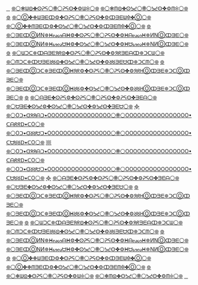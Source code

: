 ﻿[⠀](http://WEB.ARCHIVE.ⓄRG/web/20240523120001if_/https://gitea.lolumi.com/O/O/raw/branch/%E2%A0%80/%F0%9F%9E%8B/%E1%B3%80/%F0%96%A1%B9/TXT.........%F0%96%A3%A0%E2%9A%AA%E1%94%93%E1%94%95%E2%9A%AA%E1%95%A4%E1%95%A6%E2%9A%AA%D0%98N%E2%9A%AA%EA%96%B4%E2%9A%AA%E1%97%9D%E2%9A%AA%D0%98N%E2%9A%AA%EA%96%B4%E2%9A%AA%EA%97%B3%E2%9A%AA%E1%B3%80%E2%9A%AA%F0%96%A2%8C%F0%90%A7%BC%F0%90%A7%BE%E2%B5%94%E2%88%B6%E2%B8%AD%E2%9D%8B%E2%B5%94%E2%B5%94%F0%90%A7%BE%E2%9D%8B%E2%9D%8B%E2%B5%94%E2%9D%8B%C2%B7%F0%90%A7%BE%E2%9D%8B%E2%9D%8B%E2%B5%88%F0%90%A7%BE%E2%9D%8B%E2%B5%94%F0%90%A7%BE%E2%9D%8B%E2%88%B6%E2%B5%94%E2%B5%94%E2%B5%94%C2%B7%F0%90%A7%BE%E2%B5%94%E2%88%B6%F0%90%A7%BE%E2%B5%94%F0%90%A7%BC%C2%B7%C2%B7%F0%90%A7%BE%F0%90%A7%BE%E2%9D%8B%E2%9D%8B%E2%A0%BF%F0%90%A7%BC%E2%B5%94%E2%B5%88%E2%B5%94%E2%81%98%E2%B8%AD%F0%90%A7%BE%F0%90%A7%BE%E2%9D%8B%E2%B8%AD%E2%88%B6%E2%88%B6%E2%B5%94%E2%A0%BF%E2%B5%94%E2%81%98%E2%97%8C%E2%81%98%E2%9D%8B%E2%9A%AA%F0%94%97%A2%E2%9A%AA%F0%96%A1%BC%E2%9A%AA%F0%94%97%A2%E2%9A%AA%F0%9F%9E%8B%E2%9A%AA%F0%94%97%A2%E2%9A%AA%F0%96%A1%BC%E2%9A%AA%F0%94%97%A2%E2%9A%AA%E2%9D%8B%E2%81%98%E2%97%8C%E2%81%98%E2%B5%94%E2%A0%BF%E2%B5%94%E2%88%B6%E2%88%B6%E2%B8%AD%E2%9D%8B%F0%90%A7%BE%F0%90%A7%BE%E2%B8%AD%E2%81%98%E2%B5%94%E2%B5%88%E2%B5%94%F0%90%A7%BC%E2%A0%BF%E2%9D%8B%E2%9D%8B%F0%90%A7%BE%F0%90%A7%BE%C2%B7%C2%B7%F0%90%A7%BC%E2%B5%94%F0%90%A7%BE%E2%88%B6%E2%B5%94%F0%90%A7%BE%C2%B7%E2%B5%94%E2%B5%94%E2%B5%94%E2%88%B6%E2%9D%8B%F0%90%A7%BE%E2%B5%94%E2%9D%8B%F0%90%A7%BE%E2%B5%88%E2%9D%8B%E2%9D%8B%F0%90%A7%BE%C2%B7%E2%9D%8B%E2%B5%94%E2%9D%8B%E2%9D%8B%F0%90%A7%BE%E2%B5%94%E2%B5%94%E2%9D%8B%E2%B8%AD%E2%88%B6%E2%B5%94%F0%90%A7%BE%F0%90%A7%BC%F0%96%A2%8C%E2%9A%AA%E1%B3%80%E2%9A%AA%EA%97%B3%E2%9A%AA%EA%96%B4%E2%9A%AA%D0%98N%E2%9A%AA%E1%97%9D%E2%9A%AA%EA%96%B4%E2%9A%AA%D0%98N%E2%9A%AA%E1%95%A4%E1%95%A6%E2%9A%AA%E1%94%93%E1%94%95%E2%9A%AA%F0%96%A3%A0.........TXT)
[𖣠](http://WEB.ARCHIVE.ⓄRG/web/O-YCNEUQERF-HTGNEL-EMIT-O-TIME-LENGTH-FREQUENCY-O.GLITCH.ME)[⚪](http://WEB.ARCHIVE.ⓄRG/web/20240523090428if_/https://iili.io/JsJJlwJ.png)[✻ᗯ⚙✤ⵙᕈᕋ](http://ARCHIVE.IS/VK.COM/club225755043)[⚪](http://WEB.ARCHIVE.ⓄRG/web/20240523090428if_/https://iili.io/JsJJlwJ.png)[🞋](http://WEB.ARCHIVE.ⓄRG/web/O-YCNEUQERF-HTGNEL-EMIT-O-TIME-LENGTH-FREQUENCY-O.GLITCH.ME)[⚪](http://WEB.ARCHIVE.ⓄRG/web/20240523090428if_/https://iili.io/JsJJlwJ.png)[ᕈᕋⵙ✤⚙ᗯ✻](http://ARCHIVE.IS/VK.COM/club225755043)[⚪](http://WEB.ARCHIVE.ⓄRG/web/20240523090428if_/https://iili.io/JsJJlwJ.png)[𖣠](http://WEB.ARCHIVE.ⓄRG/web/O-YCNEUQERF-HTGNEL-EMIT-O-TIME-LENGTH-FREQUENCY-O.GLITCH.ME)
[𖣠](http://WEB.ARCHIVE.ⓄRG/web/O-YCNEUQERF-HTGNEL-EMIT-O-TIME-LENGTH-FREQUENCY-O.GLITCH.ME)[⚪](http://WEB.ARCHIVE.ⓄRG/web/20240523090428if_/https://iili.io/JsJJlwJ.png)[✻ᗰ⚙✤ⵙᕊᕍ](http://ARCHIVE.IS/VK.COM/club225755043)[⚪](http://WEB.ARCHIVE.ⓄRG/web/20240523090428if_/https://iili.io/JsJJlwJ.png)[🞋](http://WEB.ARCHIVE.ⓄRG/web/O-YCNEUQERF-HTGNEL-EMIT-O-TIME-LENGTH-FREQUENCY-O.GLITCH.ME)[⚪](http://WEB.ARCHIVE.ⓄRG/web/20240523090428if_/https://iili.io/JsJJlwJ.png)[ᕊᕍⵙ✤⚙ᗰ✻](http://ARCHIVE.IS/VK.COM/club225755043)[⚪](http://WEB.ARCHIVE.ⓄRG/web/20240523090428if_/https://iili.io/JsJJlwJ.png)[𖣠](http://WEB.ARCHIVE.ⓄRG/web/O-YCNEUQERF-HTGNEL-EMIT-O-TIME-LENGTH-FREQUENCY-O.GLITCH.ME)
[⊚](http://ARCHIVE.IS/9BMtN/ec4c6daae0b2288ecdd07c1f9a45b6b541dac6d3.png)
[𖣠](http://WEB.ARCHIVE.ⓄRG/web/O-YCNEUQERF-HTGNEL-EMIT-O-TIME-LENGTH-FREQUENCY-O.GLITCH.ME)[⚪](http://WEB.ARCHIVE.ⓄRG/web/20240523090428if_/https://iili.io/JsJJlwJ.png)[Ⓞ✤❉ᗯᗱᗴↀ⚙✤ⵙᕈᕋ](http://MEGALODON.JP/?all=1&url=http://web.archive.org/DEV.TO/OOOOOOOOOOOOOOOO/thothathotha-21o2)[⚪](http://WEB.ARCHIVE.ⓄRG/web/20240523090428if_/https://iili.io/JsJJlwJ.png)[🞋](http://WEB.ARCHIVE.ⓄRG/web/O-YCNEUQERF-HTGNEL-EMIT-O-TIME-LENGTH-FREQUENCY-O.GLITCH.ME)[⚪](http://WEB.ARCHIVE.ⓄRG/web/20240523090428if_/https://iili.io/JsJJlwJ.png)[ᕈᕋⵙ✤⚙ↀᗱᗴᗯ❉✤Ⓞ](http://MEGALODON.JP/?all=1&url=http://web.archive.org/DEV.TO/OOOOOOOOOOOOOOOO/thothathotha-21o2)[⚪](http://WEB.ARCHIVE.ⓄRG/web/20240523090428if_/https://iili.io/JsJJlwJ.png)[𖣠](http://WEB.ARCHIVE.ⓄRG/web/O-YCNEUQERF-HTGNEL-EMIT-O-TIME-LENGTH-FREQUENCY-O.GLITCH.ME)
[𖣠](http://WEB.ARCHIVE.ⓄRG/web/O-YCNEUQERF-HTGNEL-EMIT-O-TIME-LENGTH-FREQUENCY-O.GLITCH.ME)[⚪](http://WEB.ARCHIVE.ⓄRG/web/20240523090428if_/https://iili.io/JsJJlwJ.png)[Ⓞ✤❉ᗰᗱᗴↀ⚙✤ⵙᕊᕍ](http://MEGALODON.JP/?all=1&url=http://web.archive.org/DEV.TO/OOOOOOOOOOOOOOOO/thothathotha-21o2)[⚪](http://WEB.ARCHIVE.ⓄRG/web/20240523090428if_/https://iili.io/JsJJlwJ.png)[🞋](http://WEB.ARCHIVE.ⓄRG/web/O-YCNEUQERF-HTGNEL-EMIT-O-TIME-LENGTH-FREQUENCY-O.GLITCH.ME)[⚪](http://WEB.ARCHIVE.ⓄRG/web/20240523090428if_/https://iili.io/JsJJlwJ.png)[ᕊᕍⵙ✤⚙ↀᗱᗴᗰ❉✤Ⓞ](http://MEGALODON.JP/?all=1&url=http://web.archive.org/DEV.TO/OOOOOOOOOOOOOOOO/thothathotha-21o2)[⚪](http://WEB.ARCHIVE.ⓄRG/web/20240523090428if_/https://iili.io/JsJJlwJ.png)[𖣠](http://WEB.ARCHIVE.ⓄRG/web/O-YCNEUQERF-HTGNEL-EMIT-O-TIME-LENGTH-FREQUENCY-O.GLITCH.ME)
[⊚](http://ARCHIVE.IS/9BMtN/ec4c6daae0b2288ecdd07c1f9a45b6b541dac6d3.png)
[𖣠](http://WEB.ARCHIVE.ⓄRG/web/O-YCNEUQERF-HTGNEL-EMIT-O-TIME-LENGTH-FREQUENCY-O.GLITCH.ME)[⚪](http://WEB.ARCHIVE.ⓄRG/web/20240523090428if_/https://iili.io/JsJJlwJ.png)[ᗱᗴↀⓄИN𖣓ᕼᔓᔕᗩᕼ⚙✤ⵙᕈᕋ](http://MEGALODON.JP/?all=1&url=http://web.archive.org/OOOOOOOOOOOOOOOO.HASHNODE.DEV/o-tig-o-git-o)[⚪](http://WEB.ARCHIVE.ⓄRG/web/20240523090428if_/https://iili.io/JsJJlwJ.png)[🞋](http://WEB.ARCHIVE.ⓄRG/web/O-YCNEUQERF-HTGNEL-EMIT-O-TIME-LENGTH-FREQUENCY-O.GLITCH.ME)[⚪](http://WEB.ARCHIVE.ⓄRG/web/20240523090428if_/https://iili.io/JsJJlwJ.png)[ᕈᕋⵙ✤⚙ᕼᗩᔓᔕᕼ𖣓ИNⓄↀᗱᗴ](http://MEGALODON.JP/?all=1&url=http://web.archive.org/OOOOOOOOOOOOOOOO.HASHNODE.DEV/o-tig-o-git-o)[⚪](http://WEB.ARCHIVE.ⓄRG/web/20240523090428if_/https://iili.io/JsJJlwJ.png)[𖣠](http://WEB.ARCHIVE.ⓄRG/web/O-YCNEUQERF-HTGNEL-EMIT-O-TIME-LENGTH-FREQUENCY-O.GLITCH.ME)
[𖣠](http://WEB.ARCHIVE.ⓄRG/web/O-YCNEUQERF-HTGNEL-EMIT-O-TIME-LENGTH-FREQUENCY-O.GLITCH.ME)[⚪](http://WEB.ARCHIVE.ⓄRG/web/20240523090428if_/https://iili.io/JsJJlwJ.png)[ᗱᗴↀⓄNИ𖣓ᕼᔕᔓᗨᕼ⚙✤ⵙᕊᕍ](http://MEGALODON.JP/?all=1&url=http://web.archive.org/OOOOOOOOOOOOOOOO.HASHNODE.DEV/o-tig-o-git-o)[⚪](http://WEB.ARCHIVE.ⓄRG/web/20240523090428if_/https://iili.io/JsJJlwJ.png)[🞋](http://WEB.ARCHIVE.ⓄRG/web/O-YCNEUQERF-HTGNEL-EMIT-O-TIME-LENGTH-FREQUENCY-O.GLITCH.ME)[⚪](http://WEB.ARCHIVE.ⓄRG/web/20240523090428if_/https://iili.io/JsJJlwJ.png)[ᕊᕍⵙ✤⚙ᕼᗨᔕᔓᕼ𖣓NИⓄↀᗱᗴ](http://MEGALODON.JP/?all=1&url=http://web.archive.org/OOOOOOOOOOOOOOOO.HASHNODE.DEV/o-tig-o-git-o)[⚪](http://WEB.ARCHIVE.ⓄRG/web/20240523090428if_/https://iili.io/JsJJlwJ.png)[𖣠](http://WEB.ARCHIVE.ⓄRG/web/O-YCNEUQERF-HTGNEL-EMIT-O-TIME-LENGTH-FREQUENCY-O.GLITCH.ME)
[⊚](http://ARCHIVE.IS/9BMtN/ec4c6daae0b2288ecdd07c1f9a45b6b541dac6d3.png)
[𖣠](http://WEB.ARCHIVE.ⓄRG/web/O-YCNEUQERF-HTGNEL-EMIT-O-TIME-LENGTH-FREQUENCY-O.GLITCH.ME)[⚪](http://WEB.ARCHIVE.ⓄRG/web/20240523090428if_/https://iili.io/JsJJlwJ.png)[ᗯᑐᑕ𖣓ↀᗩᗱᗴᖆᖇ⚙✤ⵙᕈᕋ](http://ARCHIVE.IS/READ.CV/oooooooooooooooo/o-----------------tig----------------o----------------git-----------------o)[⚪](http://WEB.ARCHIVE.ⓄRG/web/20240523090428if_/https://iili.io/JsJJlwJ.png)[🞋](http://WEB.ARCHIVE.ⓄRG/web/O-YCNEUQERF-HTGNEL-EMIT-O-TIME-LENGTH-FREQUENCY-O.GLITCH.ME)[⚪](http://WEB.ARCHIVE.ⓄRG/web/20240523090428if_/https://iili.io/JsJJlwJ.png)[ᕈᕋⵙ✤⚙ᖆᖇᗱᗴᗩↀ𖣓ᑐᑕᗯ](http://ARCHIVE.IS/READ.CV/oooooooooooooooo/o-----------------tig----------------o----------------git-----------------o)[⚪](http://WEB.ARCHIVE.ⓄRG/web/20240523090428if_/https://iili.io/JsJJlwJ.png)[𖣠](http://WEB.ARCHIVE.ⓄRG/web/O-YCNEUQERF-HTGNEL-EMIT-O-TIME-LENGTH-FREQUENCY-O.GLITCH.ME)
[𖣠](http://WEB.ARCHIVE.ⓄRG/web/O-YCNEUQERF-HTGNEL-EMIT-O-TIME-LENGTH-FREQUENCY-O.GLITCH.ME)[⚪](http://WEB.ARCHIVE.ⓄRG/web/20240523090428if_/https://iili.io/JsJJlwJ.png)[ᗰᑐᑕ𖣓ↀᗨᗱᗴᖈᖉ⚙✤ⵙᕊᕍ](http://ARCHIVE.IS/READ.CV/oooooooooooooooo/o-----------------tig----------------o----------------git-----------------o)[⚪](http://WEB.ARCHIVE.ⓄRG/web/20240523090428if_/https://iili.io/JsJJlwJ.png)[🞋](http://WEB.ARCHIVE.ⓄRG/web/O-YCNEUQERF-HTGNEL-EMIT-O-TIME-LENGTH-FREQUENCY-O.GLITCH.ME)[⚪](http://WEB.ARCHIVE.ⓄRG/web/20240523090428if_/https://iili.io/JsJJlwJ.png)[ᕊᕍⵙ✤⚙ᖈᖉᗱᗴᗨↀ𖣓ᑐᑕᗰ](http://ARCHIVE.IS/READ.CV/oooooooooooooooo/o-----------------tig----------------o----------------git-----------------o)[⚪](http://WEB.ARCHIVE.ⓄRG/web/20240523090428if_/https://iili.io/JsJJlwJ.png)[𖣠](http://WEB.ARCHIVE.ⓄRG/web/O-YCNEUQERF-HTGNEL-EMIT-O-TIME-LENGTH-FREQUENCY-O.GLITCH.ME)
[⊚](http://ARCHIVE.IS/9BMtN/ec4c6daae0b2288ecdd07c1f9a45b6b541dac6d3.png)
[𖣠](http://WEB.ARCHIVE.ⓄRG/web/O-YCNEUQERF-HTGNEL-EMIT-O-TIME-LENGTH-FREQUENCY-O.GLITCH.ME)[⚪](http://WEB.ARCHIVE.ⓄRG/web/20240523090428if_/https://iili.io/JsJJlwJ.png)[ᗱᗴↀⓄᑐᑕ𖣓ᗱᗴↀⓄᕼᖆᖇ⚙✤ⵙᕈᕋ](http://WEB.ARCHIVE.ⓄRG/web/2/CODE.RHODECODE.COM/u/O/O/O/files/%E2%A0%80/%F0%96%A3%A0%E2%9A%AA%E1%94%93%E1%94%95%E1%B4%A5%E1%97%B1%E1%97%B4%E1%99%81%E1%97%A9%E2%9C%A4%E1%94%93%E1%94%95%D0%98N%EA%96%B4%E2%9A%AA%F0%94%97%A2%E2%9A%AA%F0%9F%9E%8B%E2%9A%AA%F0%94%97%A2%E2%9A%AA%EA%96%B4%D0%98N%E1%94%93%E1%94%95%E2%9C%A4%E1%97%A9%E1%99%81%E1%97%B1%E1%97%B4%E1%B4%A5%E1%94%93%E1%94%95%E2%9A%AA%F0%96%A3%A0/%F0%96%A3%A0%E2%9A%AA%E2%9C%A4%E2%B5%99%E1%95%A4%E1%95%A6%E2%9A%AA%F0%94%97%A2%E2%9A%AA%F0%9F%9E%8B%E2%9A%AA%F0%94%97%A2%E2%9A%AA%E1%95%A4%E1%95%A6%E2%B5%99%E2%9C%A4%E2%9A%AA%F0%96%A3%A0)[⚪](http://WEB.ARCHIVE.ⓄRG/web/20240523090428if_/https://iili.io/JsJJlwJ.png)[🞋](http://WEB.ARCHIVE.ⓄRG/web/O-YCNEUQERF-HTGNEL-EMIT-O-TIME-LENGTH-FREQUENCY-O.GLITCH.ME)[⚪](http://WEB.ARCHIVE.ⓄRG/web/20240523090428if_/https://iili.io/JsJJlwJ.png)[ᕈᕋⵙ✤⚙ᖆᖇᕼⓄↀᗱᗴ𖣓ᑐᑕⓄↀᗱᗴ](http://WEB.ARCHIVE.ⓄRG/web/2/CODE.RHODECODE.COM/u/O/O/O/files/%E2%A0%80/%F0%96%A3%A0%E2%9A%AA%E1%94%93%E1%94%95%E1%B4%A5%E1%97%B1%E1%97%B4%E1%99%81%E1%97%A9%E2%9C%A4%E1%94%93%E1%94%95%D0%98N%EA%96%B4%E2%9A%AA%F0%94%97%A2%E2%9A%AA%F0%9F%9E%8B%E2%9A%AA%F0%94%97%A2%E2%9A%AA%EA%96%B4%D0%98N%E1%94%93%E1%94%95%E2%9C%A4%E1%97%A9%E1%99%81%E1%97%B1%E1%97%B4%E1%B4%A5%E1%94%93%E1%94%95%E2%9A%AA%F0%96%A3%A0/%F0%96%A3%A0%E2%9A%AA%E2%9C%A4%E2%B5%99%E1%95%A4%E1%95%A6%E2%9A%AA%F0%94%97%A2%E2%9A%AA%F0%9F%9E%8B%E2%9A%AA%F0%94%97%A2%E2%9A%AA%E1%95%A4%E1%95%A6%E2%B5%99%E2%9C%A4%E2%9A%AA%F0%96%A3%A0)[⚪](http://WEB.ARCHIVE.ⓄRG/web/20240523090428if_/https://iili.io/JsJJlwJ.png)[𖣠](http://WEB.ARCHIVE.ⓄRG/web/O-YCNEUQERF-HTGNEL-EMIT-O-TIME-LENGTH-FREQUENCY-O.GLITCH.ME)
[𖣠](http://WEB.ARCHIVE.ⓄRG/web/O-YCNEUQERF-HTGNEL-EMIT-O-TIME-LENGTH-FREQUENCY-O.GLITCH.ME)[⚪](http://WEB.ARCHIVE.ⓄRG/web/20240523090428if_/https://iili.io/JsJJlwJ.png)[ᗱᗴↀⓄᑐᑕ𖣓ᗱᗴↀⓄᕼᖈᖉ⚙✤ⵙᕊᕍ](http://WEB.ARCHIVE.ⓄRG/web/2/CODE.RHODECODE.COM/u/O/O/O/files/%E2%A0%80/%F0%96%A3%A0%E2%9A%AA%E1%94%93%E1%94%95%E1%B4%A5%E1%97%B1%E1%97%B4%E1%99%81%E1%97%A9%E2%9C%A4%E1%94%93%E1%94%95%D0%98N%EA%96%B4%E2%9A%AA%F0%94%97%A2%E2%9A%AA%F0%9F%9E%8B%E2%9A%AA%F0%94%97%A2%E2%9A%AA%EA%96%B4%D0%98N%E1%94%93%E1%94%95%E2%9C%A4%E1%97%A9%E1%99%81%E1%97%B1%E1%97%B4%E1%B4%A5%E1%94%93%E1%94%95%E2%9A%AA%F0%96%A3%A0/%F0%96%A3%A0%E2%9A%AA%E2%9C%A4%E2%B5%99%E1%95%A4%E1%95%A6%E2%9A%AA%F0%94%97%A2%E2%9A%AA%F0%9F%9E%8B%E2%9A%AA%F0%94%97%A2%E2%9A%AA%E1%95%A4%E1%95%A6%E2%B5%99%E2%9C%A4%E2%9A%AA%F0%96%A3%A0)[⚪](http://WEB.ARCHIVE.ⓄRG/web/20240523090428if_/https://iili.io/JsJJlwJ.png)[🞋](http://WEB.ARCHIVE.ⓄRG/web/O-YCNEUQERF-HTGNEL-EMIT-O-TIME-LENGTH-FREQUENCY-O.GLITCH.ME)[⚪](http://WEB.ARCHIVE.ⓄRG/web/20240523090428if_/https://iili.io/JsJJlwJ.png)[ᕊᕍⵙ✤⚙ᖈᖉᕼⓄↀᗱᗴ𖣓ᑐᑕⓄↀᗱᗴ](http://WEB.ARCHIVE.ⓄRG/web/2/CODE.RHODECODE.COM/u/O/O/O/files/%E2%A0%80/%F0%96%A3%A0%E2%9A%AA%E1%94%93%E1%94%95%E1%B4%A5%E1%97%B1%E1%97%B4%E1%99%81%E1%97%A9%E2%9C%A4%E1%94%93%E1%94%95%D0%98N%EA%96%B4%E2%9A%AA%F0%94%97%A2%E2%9A%AA%F0%9F%9E%8B%E2%9A%AA%F0%94%97%A2%E2%9A%AA%EA%96%B4%D0%98N%E1%94%93%E1%94%95%E2%9C%A4%E1%97%A9%E1%99%81%E1%97%B1%E1%97%B4%E1%B4%A5%E1%94%93%E1%94%95%E2%9A%AA%F0%96%A3%A0/%F0%96%A3%A0%E2%9A%AA%E2%9C%A4%E2%B5%99%E1%95%A4%E1%95%A6%E2%9A%AA%F0%94%97%A2%E2%9A%AA%F0%9F%9E%8B%E2%9A%AA%F0%94%97%A2%E2%9A%AA%E1%95%A4%E1%95%A6%E2%B5%99%E2%9C%A4%E2%9A%AA%F0%96%A3%A0)[⚪](http://WEB.ARCHIVE.ⓄRG/web/20240523090428if_/https://iili.io/JsJJlwJ.png)[𖣠](http://WEB.ARCHIVE.ⓄRG/web/O-YCNEUQERF-HTGNEL-EMIT-O-TIME-LENGTH-FREQUENCY-O.GLITCH.ME)
[⊚](http://ARCHIVE.IS/9BMtN/ec4c6daae0b2288ecdd07c1f9a45b6b541dac6d3.png)
[𖣠](http://WEB.ARCHIVE.ⓄRG/web/O-YCNEUQERF-HTGNEL-EMIT-O-TIME-LENGTH-FREQUENCY-O.GLITCH.ME)[⚪](http://WEB.ARCHIVE.ⓄRG/web/20240523090428if_/https://iili.io/JsJJlwJ.png)[ᗩᗱᗴ✤ⵙᕈᕋ⚙✤ⵙᕈᕋ](http://WEB.ARCHIVE.ⓄRG/web/2/GITEA.LOLUMI.COM/O/O/blame/branch/%E2%A0%80/%F0%96%A3%A0%E2%9A%AA%E1%94%93%E1%94%95%E1%B4%A5%E1%97%B1%E1%97%B4%E1%99%81%E1%97%A9%E2%9C%A4%E1%94%93%E1%94%95%D0%98N%EA%96%B4%E2%9A%AA%F0%94%97%A2%E2%9A%AA%F0%9F%9E%8B%E2%9A%AA%F0%94%97%A2%E2%9A%AA%EA%96%B4%D0%98N%E1%94%93%E1%94%95%E2%9C%A4%E1%97%A9%E1%99%81%E1%97%B1%E1%97%B4%E1%B4%A5%E1%94%93%E1%94%95%E2%9A%AA%F0%96%A3%A0/%F0%96%A3%A0%E2%9A%AA%E2%9C%A4%E2%B5%99%E1%95%A4%E1%95%A6%E2%9A%AA%F0%94%97%A2%E2%9A%AA%F0%9F%9E%8B%E2%9A%AA%F0%94%97%A2%E2%9A%AA%E1%95%A4%E1%95%A6%E2%B5%99%E2%9C%A4%E2%9A%AA%F0%96%A3%A0)[⚪](http://WEB.ARCHIVE.ⓄRG/web/20240523090428if_/https://iili.io/JsJJlwJ.png)[🞋](http://WEB.ARCHIVE.ⓄRG/web/O-YCNEUQERF-HTGNEL-EMIT-O-TIME-LENGTH-FREQUENCY-O.GLITCH.ME)[⚪](http://WEB.ARCHIVE.ⓄRG/web/20240523090428if_/https://iili.io/JsJJlwJ.png)[ᕈᕋⵙ✤⚙ᕈᕋⵙ✤ᗱᗴᗩ](http://WEB.ARCHIVE.ⓄRG/web/2/GITEA.LOLUMI.COM/O/O/blame/branch/%E2%A0%80/%F0%96%A3%A0%E2%9A%AA%E1%94%93%E1%94%95%E1%B4%A5%E1%97%B1%E1%97%B4%E1%99%81%E1%97%A9%E2%9C%A4%E1%94%93%E1%94%95%D0%98N%EA%96%B4%E2%9A%AA%F0%94%97%A2%E2%9A%AA%F0%9F%9E%8B%E2%9A%AA%F0%94%97%A2%E2%9A%AA%EA%96%B4%D0%98N%E1%94%93%E1%94%95%E2%9C%A4%E1%97%A9%E1%99%81%E1%97%B1%E1%97%B4%E1%B4%A5%E1%94%93%E1%94%95%E2%9A%AA%F0%96%A3%A0/%F0%96%A3%A0%E2%9A%AA%E2%9C%A4%E2%B5%99%E1%95%A4%E1%95%A6%E2%9A%AA%F0%94%97%A2%E2%9A%AA%F0%9F%9E%8B%E2%9A%AA%F0%94%97%A2%E2%9A%AA%E1%95%A4%E1%95%A6%E2%B5%99%E2%9C%A4%E2%9A%AA%F0%96%A3%A0)[⚪](http://WEB.ARCHIVE.ⓄRG/web/20240523090428if_/https://iili.io/JsJJlwJ.png)[𖣠](http://WEB.ARCHIVE.ⓄRG/web/O-YCNEUQERF-HTGNEL-EMIT-O-TIME-LENGTH-FREQUENCY-O.GLITCH.ME)
[𖣠](http://WEB.ARCHIVE.ⓄRG/web/O-YCNEUQERF-HTGNEL-EMIT-O-TIME-LENGTH-FREQUENCY-O.GLITCH.ME)[⚪](http://WEB.ARCHIVE.ⓄRG/web/20240523090428if_/https://iili.io/JsJJlwJ.png)[ᗨᗱᗴ✤ⵙᕊᕍ⚙✤ⵙᕊᕍ](http://WEB.ARCHIVE.ⓄRG/web/2/GITEA.LOLUMI.COM/O/O/blame/branch/%E2%A0%80/%F0%96%A3%A0%E2%9A%AA%E1%94%93%E1%94%95%E1%B4%A5%E1%97%B1%E1%97%B4%E1%99%81%E1%97%A9%E2%9C%A4%E1%94%93%E1%94%95%D0%98N%EA%96%B4%E2%9A%AA%F0%94%97%A2%E2%9A%AA%F0%9F%9E%8B%E2%9A%AA%F0%94%97%A2%E2%9A%AA%EA%96%B4%D0%98N%E1%94%93%E1%94%95%E2%9C%A4%E1%97%A9%E1%99%81%E1%97%B1%E1%97%B4%E1%B4%A5%E1%94%93%E1%94%95%E2%9A%AA%F0%96%A3%A0/%F0%96%A3%A0%E2%9A%AA%E2%9C%A4%E2%B5%99%E1%95%A4%E1%95%A6%E2%9A%AA%F0%94%97%A2%E2%9A%AA%F0%9F%9E%8B%E2%9A%AA%F0%94%97%A2%E2%9A%AA%E1%95%A4%E1%95%A6%E2%B5%99%E2%9C%A4%E2%9A%AA%F0%96%A3%A0)[⚪](http://WEB.ARCHIVE.ⓄRG/web/20240523090428if_/https://iili.io/JsJJlwJ.png)[🞋](http://WEB.ARCHIVE.ⓄRG/web/O-YCNEUQERF-HTGNEL-EMIT-O-TIME-LENGTH-FREQUENCY-O.GLITCH.ME)[⚪](http://WEB.ARCHIVE.ⓄRG/web/20240523090428if_/https://iili.io/JsJJlwJ.png)[ᕊᕍⵙ✤⚙ᕊᕍⵙ✤ᗱᗴᗨ](http://WEB.ARCHIVE.ⓄRG/web/2/GITEA.LOLUMI.COM/O/O/blame/branch/%E2%A0%80/%F0%96%A3%A0%E2%9A%AA%E1%94%93%E1%94%95%E1%B4%A5%E1%97%B1%E1%97%B4%E1%99%81%E1%97%A9%E2%9C%A4%E1%94%93%E1%94%95%D0%98N%EA%96%B4%E2%9A%AA%F0%94%97%A2%E2%9A%AA%F0%9F%9E%8B%E2%9A%AA%F0%94%97%A2%E2%9A%AA%EA%96%B4%D0%98N%E1%94%93%E1%94%95%E2%9C%A4%E1%97%A9%E1%99%81%E1%97%B1%E1%97%B4%E1%B4%A5%E1%94%93%E1%94%95%E2%9A%AA%F0%96%A3%A0/%F0%96%A3%A0%E2%9A%AA%E2%9C%A4%E2%B5%99%E1%95%A4%E1%95%A6%E2%9A%AA%F0%94%97%A2%E2%9A%AA%F0%9F%9E%8B%E2%9A%AA%F0%94%97%A2%E2%9A%AA%E1%95%A4%E1%95%A6%E2%B5%99%E2%9C%A4%E2%9A%AA%F0%96%A3%A0)[⚪](http://WEB.ARCHIVE.ⓄRG/web/20240523090428if_/https://iili.io/JsJJlwJ.png)[𖣠](http://WEB.ARCHIVE.ⓄRG/web/O-YCNEUQERF-HTGNEL-EMIT-O-TIME-LENGTH-FREQUENCY-O.GLITCH.ME)
[᳀](http://WEB.ARCHIVE.ⓄRG/web/20240415191501if_/https://iili.io/JvbWDZb.png)
[𖣠](http://WEB.ARCHIVE.ⓄRG/web/O-YCNEUQERF-HTGNEL-EMIT-O-TIME-LENGTH-FREQUENCY-O.GLITCH.ME)[⚪](http://WEB.ARCHIVE.ⓄRG/web/20240523090428if_/https://iili.io/JsJJlwJ.png)[Oᑐ•ᗡᖆᖆᗩᑐ•OOOOOOOOOOOOOOOO](http://ARCHIVE.IS/OOOOOOOOOOOOOOOO.CARRD.CO)[⚪](http://WEB.ARCHIVE.ⓄRG/web/20240523090428if_/https://iili.io/JsJJlwJ.png)[🞋](http://WEB.ARCHIVE.ⓄRG/web/O-YCNEUQERF-HTGNEL-EMIT-O-TIME-LENGTH-FREQUENCY-O.GLITCH.ME)[⚪](http://WEB.ARCHIVE.ⓄRG/web/20240523090428if_/https://iili.io/JsJJlwJ.png)[OOOOOOOOOOOOOOOO•ᑕᗩᖇᖇᗞ•ᑕO](http://ARCHIVE.IS/OOOOOOOOOOOOOOOO.CARRD.CO)[⚪](http://WEB.ARCHIVE.ⓄRG/web/20240523090428if_/https://iili.io/JsJJlwJ.png)[𖣠](http://WEB.ARCHIVE.ⓄRG/web/O-YCNEUQERF-HTGNEL-EMIT-O-TIME-LENGTH-FREQUENCY-O.GLITCH.ME)
[𖣠](http://WEB.ARCHIVE.ⓄRG/web/O-YCNEUQERF-HTGNEL-EMIT-O-TIME-LENGTH-FREQUENCY-O.GLITCH.ME)[⚪](http://WEB.ARCHIVE.ⓄRG/web/20240523090428if_/https://iili.io/JsJJlwJ.png)[Oᑐ•ᗡᖈᖈᗨᑐ•OOOOOOOOOOOOOOOO](http://ARCHIVE.IS/OOOOOOOOOOOOOOOO.CARRD.CO)[⚪](http://WEB.ARCHIVE.ⓄRG/web/20240523090428if_/https://iili.io/JsJJlwJ.png)[🞋](http://WEB.ARCHIVE.ⓄRG/web/O-YCNEUQERF-HTGNEL-EMIT-O-TIME-LENGTH-FREQUENCY-O.GLITCH.ME)[⚪](http://WEB.ARCHIVE.ⓄRG/web/20240523090428if_/https://iili.io/JsJJlwJ.png)[OOOOOOOOOOOOOOOO•ᑕᗨᖉᖉᗞ•ᑕO](http://ARCHIVE.IS/OOOOOOOOOOOOOOOO.CARRD.CO)[⚪](http://WEB.ARCHIVE.ⓄRG/web/20240523090428if_/https://iili.io/JsJJlwJ.png)[𖣠](http://WEB.ARCHIVE.ⓄRG/web/O-YCNEUQERF-HTGNEL-EMIT-O-TIME-LENGTH-FREQUENCY-O.GLITCH.ME)
[𔗢](http://WEB.ARCHIVE.ⓄRG/web/20240508062923if_/https://iili.io/JredHZP.png)
[𖣠](http://WEB.ARCHIVE.ⓄRG/web/O-YCNEUQERF-HTGNEL-EMIT-O-TIME-LENGTH-FREQUENCY-O.GLITCH.ME)[⚪](http://WEB.ARCHIVE.ⓄRG/web/20240523090428if_/https://iili.io/JsJJlwJ.png)[Oᑐ•ᗡᖆᖆᗩᑐ•OOOOOOOOOOOOOOOO](http://ARCHIVE.IS/OOOOOOOOOOOOOOOO.CARRD.CO)[⚪](http://WEB.ARCHIVE.ⓄRG/web/20240523090428if_/https://iili.io/JsJJlwJ.png)[🞋](http://WEB.ARCHIVE.ⓄRG/web/O-YCNEUQERF-HTGNEL-EMIT-O-TIME-LENGTH-FREQUENCY-O.GLITCH.ME)[⚪](http://WEB.ARCHIVE.ⓄRG/web/20240523090428if_/https://iili.io/JsJJlwJ.png)[OOOOOOOOOOOOOOOO•ᑕᗩᖇᖇᗞ•ᑕO](http://ARCHIVE.IS/OOOOOOOOOOOOOOOO.CARRD.CO)[⚪](http://WEB.ARCHIVE.ⓄRG/web/20240523090428if_/https://iili.io/JsJJlwJ.png)[𖣠](http://WEB.ARCHIVE.ⓄRG/web/O-YCNEUQERF-HTGNEL-EMIT-O-TIME-LENGTH-FREQUENCY-O.GLITCH.ME)
[𖣠](http://WEB.ARCHIVE.ⓄRG/web/O-YCNEUQERF-HTGNEL-EMIT-O-TIME-LENGTH-FREQUENCY-O.GLITCH.ME)[⚪](http://WEB.ARCHIVE.ⓄRG/web/20240523090428if_/https://iili.io/JsJJlwJ.png)[Oᑐ•ᗡᖈᖈᗨᑐ•OOOOOOOOOOOOOOOO](http://ARCHIVE.IS/OOOOOOOOOOOOOOOO.CARRD.CO)[⚪](http://WEB.ARCHIVE.ⓄRG/web/20240523090428if_/https://iili.io/JsJJlwJ.png)[🞋](http://WEB.ARCHIVE.ⓄRG/web/O-YCNEUQERF-HTGNEL-EMIT-O-TIME-LENGTH-FREQUENCY-O.GLITCH.ME)[⚪](http://WEB.ARCHIVE.ⓄRG/web/20240523090428if_/https://iili.io/JsJJlwJ.png)[OOOOOOOOOOOOOOOO•ᑕᗨᖉᖉᗞ•ᑕO](http://ARCHIVE.IS/OOOOOOOOOOOOOOOO.CARRD.CO)[⚪](http://WEB.ARCHIVE.ⓄRG/web/20240523090428if_/https://iili.io/JsJJlwJ.png)[𖣠](http://WEB.ARCHIVE.ⓄRG/web/O-YCNEUQERF-HTGNEL-EMIT-O-TIME-LENGTH-FREQUENCY-O.GLITCH.ME)
[᳀](http://WEB.ARCHIVE.ⓄRG/web/20240415191501if_/https://iili.io/JvbWDZb.png)
[𖣠](http://WEB.ARCHIVE.ⓄRG/web/O-YCNEUQERF-HTGNEL-EMIT-O-TIME-LENGTH-FREQUENCY-O.GLITCH.ME)[⚪](http://WEB.ARCHIVE.ⓄRG/web/20240523090428if_/https://iili.io/JsJJlwJ.png)[ᗩᗱᗴ✤ⵙᕈᕋ⚙✤ⵙᕈᕋ](http://WEB.ARCHIVE.ⓄRG/web/2/GITEA.LOLUMI.COM/O/O/blame/branch/%E2%A0%80/%F0%96%A3%A0%E2%9A%AA%E1%94%93%E1%94%95%E1%B4%A5%E1%97%B1%E1%97%B4%E1%99%81%E1%97%A9%E2%9C%A4%E1%94%93%E1%94%95%D0%98N%EA%96%B4%E2%9A%AA%F0%94%97%A2%E2%9A%AA%F0%9F%9E%8B%E2%9A%AA%F0%94%97%A2%E2%9A%AA%EA%96%B4%D0%98N%E1%94%93%E1%94%95%E2%9C%A4%E1%97%A9%E1%99%81%E1%97%B1%E1%97%B4%E1%B4%A5%E1%94%93%E1%94%95%E2%9A%AA%F0%96%A3%A0/%F0%96%A3%A0%E2%9A%AA%E2%9C%A4%E2%B5%99%E1%95%A4%E1%95%A6%E2%9A%AA%F0%94%97%A2%E2%9A%AA%F0%9F%9E%8B%E2%9A%AA%F0%94%97%A2%E2%9A%AA%E1%95%A4%E1%95%A6%E2%B5%99%E2%9C%A4%E2%9A%AA%F0%96%A3%A0)[⚪](http://WEB.ARCHIVE.ⓄRG/web/20240523090428if_/https://iili.io/JsJJlwJ.png)[🞋](http://WEB.ARCHIVE.ⓄRG/web/O-YCNEUQERF-HTGNEL-EMIT-O-TIME-LENGTH-FREQUENCY-O.GLITCH.ME)[⚪](http://WEB.ARCHIVE.ⓄRG/web/20240523090428if_/https://iili.io/JsJJlwJ.png)[ᕈᕋⵙ✤⚙ᕈᕋⵙ✤ᗱᗴᗩ](http://WEB.ARCHIVE.ⓄRG/web/2/GITEA.LOLUMI.COM/O/O/blame/branch/%E2%A0%80/%F0%96%A3%A0%E2%9A%AA%E1%94%93%E1%94%95%E1%B4%A5%E1%97%B1%E1%97%B4%E1%99%81%E1%97%A9%E2%9C%A4%E1%94%93%E1%94%95%D0%98N%EA%96%B4%E2%9A%AA%F0%94%97%A2%E2%9A%AA%F0%9F%9E%8B%E2%9A%AA%F0%94%97%A2%E2%9A%AA%EA%96%B4%D0%98N%E1%94%93%E1%94%95%E2%9C%A4%E1%97%A9%E1%99%81%E1%97%B1%E1%97%B4%E1%B4%A5%E1%94%93%E1%94%95%E2%9A%AA%F0%96%A3%A0/%F0%96%A3%A0%E2%9A%AA%E2%9C%A4%E2%B5%99%E1%95%A4%E1%95%A6%E2%9A%AA%F0%94%97%A2%E2%9A%AA%F0%9F%9E%8B%E2%9A%AA%F0%94%97%A2%E2%9A%AA%E1%95%A4%E1%95%A6%E2%B5%99%E2%9C%A4%E2%9A%AA%F0%96%A3%A0)[⚪](http://WEB.ARCHIVE.ⓄRG/web/20240523090428if_/https://iili.io/JsJJlwJ.png)[𖣠](http://WEB.ARCHIVE.ⓄRG/web/O-YCNEUQERF-HTGNEL-EMIT-O-TIME-LENGTH-FREQUENCY-O.GLITCH.ME)
[𖣠](http://WEB.ARCHIVE.ⓄRG/web/O-YCNEUQERF-HTGNEL-EMIT-O-TIME-LENGTH-FREQUENCY-O.GLITCH.ME)[⚪](http://WEB.ARCHIVE.ⓄRG/web/20240523090428if_/https://iili.io/JsJJlwJ.png)[ᗨᗱᗴ✤ⵙᕊᕍ⚙✤ⵙᕊᕍ](http://WEB.ARCHIVE.ⓄRG/web/2/GITEA.LOLUMI.COM/O/O/blame/branch/%E2%A0%80/%F0%96%A3%A0%E2%9A%AA%E1%94%93%E1%94%95%E1%B4%A5%E1%97%B1%E1%97%B4%E1%99%81%E1%97%A9%E2%9C%A4%E1%94%93%E1%94%95%D0%98N%EA%96%B4%E2%9A%AA%F0%94%97%A2%E2%9A%AA%F0%9F%9E%8B%E2%9A%AA%F0%94%97%A2%E2%9A%AA%EA%96%B4%D0%98N%E1%94%93%E1%94%95%E2%9C%A4%E1%97%A9%E1%99%81%E1%97%B1%E1%97%B4%E1%B4%A5%E1%94%93%E1%94%95%E2%9A%AA%F0%96%A3%A0/%F0%96%A3%A0%E2%9A%AA%E2%9C%A4%E2%B5%99%E1%95%A4%E1%95%A6%E2%9A%AA%F0%94%97%A2%E2%9A%AA%F0%9F%9E%8B%E2%9A%AA%F0%94%97%A2%E2%9A%AA%E1%95%A4%E1%95%A6%E2%B5%99%E2%9C%A4%E2%9A%AA%F0%96%A3%A0)[⚪](http://WEB.ARCHIVE.ⓄRG/web/20240523090428if_/https://iili.io/JsJJlwJ.png)[🞋](http://WEB.ARCHIVE.ⓄRG/web/O-YCNEUQERF-HTGNEL-EMIT-O-TIME-LENGTH-FREQUENCY-O.GLITCH.ME)[⚪](http://WEB.ARCHIVE.ⓄRG/web/20240523090428if_/https://iili.io/JsJJlwJ.png)[ᕊᕍⵙ✤⚙ᕊᕍⵙ✤ᗱᗴᗨ](http://WEB.ARCHIVE.ⓄRG/web/2/GITEA.LOLUMI.COM/O/O/blame/branch/%E2%A0%80/%F0%96%A3%A0%E2%9A%AA%E1%94%93%E1%94%95%E1%B4%A5%E1%97%B1%E1%97%B4%E1%99%81%E1%97%A9%E2%9C%A4%E1%94%93%E1%94%95%D0%98N%EA%96%B4%E2%9A%AA%F0%94%97%A2%E2%9A%AA%F0%9F%9E%8B%E2%9A%AA%F0%94%97%A2%E2%9A%AA%EA%96%B4%D0%98N%E1%94%93%E1%94%95%E2%9C%A4%E1%97%A9%E1%99%81%E1%97%B1%E1%97%B4%E1%B4%A5%E1%94%93%E1%94%95%E2%9A%AA%F0%96%A3%A0/%F0%96%A3%A0%E2%9A%AA%E2%9C%A4%E2%B5%99%E1%95%A4%E1%95%A6%E2%9A%AA%F0%94%97%A2%E2%9A%AA%F0%9F%9E%8B%E2%9A%AA%F0%94%97%A2%E2%9A%AA%E1%95%A4%E1%95%A6%E2%B5%99%E2%9C%A4%E2%9A%AA%F0%96%A3%A0)[⚪](http://WEB.ARCHIVE.ⓄRG/web/20240523090428if_/https://iili.io/JsJJlwJ.png)[𖣠](http://WEB.ARCHIVE.ⓄRG/web/O-YCNEUQERF-HTGNEL-EMIT-O-TIME-LENGTH-FREQUENCY-O.GLITCH.ME)
[⊚](http://ARCHIVE.IS/9BMtN/ec4c6daae0b2288ecdd07c1f9a45b6b541dac6d3.png)
[𖣠](http://WEB.ARCHIVE.ⓄRG/web/O-YCNEUQERF-HTGNEL-EMIT-O-TIME-LENGTH-FREQUENCY-O.GLITCH.ME)[⚪](http://WEB.ARCHIVE.ⓄRG/web/20240523090428if_/https://iili.io/JsJJlwJ.png)[ᗱᗴↀⓄᑐᑕ𖣓ᗱᗴↀⓄᕼᖆᖇ⚙✤ⵙᕈᕋ](http://WEB.ARCHIVE.ⓄRG/web/2/CODE.RHODECODE.COM/u/O/O/O/files/%E2%A0%80/%F0%96%A3%A0%E2%9A%AA%E1%94%93%E1%94%95%E1%B4%A5%E1%97%B1%E1%97%B4%E1%99%81%E1%97%A9%E2%9C%A4%E1%94%93%E1%94%95%D0%98N%EA%96%B4%E2%9A%AA%F0%94%97%A2%E2%9A%AA%F0%9F%9E%8B%E2%9A%AA%F0%94%97%A2%E2%9A%AA%EA%96%B4%D0%98N%E1%94%93%E1%94%95%E2%9C%A4%E1%97%A9%E1%99%81%E1%97%B1%E1%97%B4%E1%B4%A5%E1%94%93%E1%94%95%E2%9A%AA%F0%96%A3%A0/%F0%96%A3%A0%E2%9A%AA%E2%9C%A4%E2%B5%99%E1%95%A4%E1%95%A6%E2%9A%AA%F0%94%97%A2%E2%9A%AA%F0%9F%9E%8B%E2%9A%AA%F0%94%97%A2%E2%9A%AA%E1%95%A4%E1%95%A6%E2%B5%99%E2%9C%A4%E2%9A%AA%F0%96%A3%A0)[⚪](http://WEB.ARCHIVE.ⓄRG/web/20240523090428if_/https://iili.io/JsJJlwJ.png)[🞋](http://WEB.ARCHIVE.ⓄRG/web/O-YCNEUQERF-HTGNEL-EMIT-O-TIME-LENGTH-FREQUENCY-O.GLITCH.ME)[⚪](http://WEB.ARCHIVE.ⓄRG/web/20240523090428if_/https://iili.io/JsJJlwJ.png)[ᕈᕋⵙ✤⚙ᖆᖇᕼⓄↀᗱᗴ𖣓ᑐᑕⓄↀᗱᗴ](http://WEB.ARCHIVE.ⓄRG/web/2/CODE.RHODECODE.COM/u/O/O/O/files/%E2%A0%80/%F0%96%A3%A0%E2%9A%AA%E1%94%93%E1%94%95%E1%B4%A5%E1%97%B1%E1%97%B4%E1%99%81%E1%97%A9%E2%9C%A4%E1%94%93%E1%94%95%D0%98N%EA%96%B4%E2%9A%AA%F0%94%97%A2%E2%9A%AA%F0%9F%9E%8B%E2%9A%AA%F0%94%97%A2%E2%9A%AA%EA%96%B4%D0%98N%E1%94%93%E1%94%95%E2%9C%A4%E1%97%A9%E1%99%81%E1%97%B1%E1%97%B4%E1%B4%A5%E1%94%93%E1%94%95%E2%9A%AA%F0%96%A3%A0/%F0%96%A3%A0%E2%9A%AA%E2%9C%A4%E2%B5%99%E1%95%A4%E1%95%A6%E2%9A%AA%F0%94%97%A2%E2%9A%AA%F0%9F%9E%8B%E2%9A%AA%F0%94%97%A2%E2%9A%AA%E1%95%A4%E1%95%A6%E2%B5%99%E2%9C%A4%E2%9A%AA%F0%96%A3%A0)[⚪](http://WEB.ARCHIVE.ⓄRG/web/20240523090428if_/https://iili.io/JsJJlwJ.png)[𖣠](http://WEB.ARCHIVE.ⓄRG/web/O-YCNEUQERF-HTGNEL-EMIT-O-TIME-LENGTH-FREQUENCY-O.GLITCH.ME)
[𖣠](http://WEB.ARCHIVE.ⓄRG/web/O-YCNEUQERF-HTGNEL-EMIT-O-TIME-LENGTH-FREQUENCY-O.GLITCH.ME)[⚪](http://WEB.ARCHIVE.ⓄRG/web/20240523090428if_/https://iili.io/JsJJlwJ.png)[ᗱᗴↀⓄᑐᑕ𖣓ᗱᗴↀⓄᕼᖈᖉ⚙✤ⵙᕊᕍ](http://WEB.ARCHIVE.ⓄRG/web/2/CODE.RHODECODE.COM/u/O/O/O/files/%E2%A0%80/%F0%96%A3%A0%E2%9A%AA%E1%94%93%E1%94%95%E1%B4%A5%E1%97%B1%E1%97%B4%E1%99%81%E1%97%A9%E2%9C%A4%E1%94%93%E1%94%95%D0%98N%EA%96%B4%E2%9A%AA%F0%94%97%A2%E2%9A%AA%F0%9F%9E%8B%E2%9A%AA%F0%94%97%A2%E2%9A%AA%EA%96%B4%D0%98N%E1%94%93%E1%94%95%E2%9C%A4%E1%97%A9%E1%99%81%E1%97%B1%E1%97%B4%E1%B4%A5%E1%94%93%E1%94%95%E2%9A%AA%F0%96%A3%A0/%F0%96%A3%A0%E2%9A%AA%E2%9C%A4%E2%B5%99%E1%95%A4%E1%95%A6%E2%9A%AA%F0%94%97%A2%E2%9A%AA%F0%9F%9E%8B%E2%9A%AA%F0%94%97%A2%E2%9A%AA%E1%95%A4%E1%95%A6%E2%B5%99%E2%9C%A4%E2%9A%AA%F0%96%A3%A0)[⚪](http://WEB.ARCHIVE.ⓄRG/web/20240523090428if_/https://iili.io/JsJJlwJ.png)[🞋](http://WEB.ARCHIVE.ⓄRG/web/O-YCNEUQERF-HTGNEL-EMIT-O-TIME-LENGTH-FREQUENCY-O.GLITCH.ME)[⚪](http://WEB.ARCHIVE.ⓄRG/web/20240523090428if_/https://iili.io/JsJJlwJ.png)[ᕊᕍⵙ✤⚙ᖈᖉᕼⓄↀᗱᗴ𖣓ᑐᑕⓄↀᗱᗴ](http://WEB.ARCHIVE.ⓄRG/web/2/CODE.RHODECODE.COM/u/O/O/O/files/%E2%A0%80/%F0%96%A3%A0%E2%9A%AA%E1%94%93%E1%94%95%E1%B4%A5%E1%97%B1%E1%97%B4%E1%99%81%E1%97%A9%E2%9C%A4%E1%94%93%E1%94%95%D0%98N%EA%96%B4%E2%9A%AA%F0%94%97%A2%E2%9A%AA%F0%9F%9E%8B%E2%9A%AA%F0%94%97%A2%E2%9A%AA%EA%96%B4%D0%98N%E1%94%93%E1%94%95%E2%9C%A4%E1%97%A9%E1%99%81%E1%97%B1%E1%97%B4%E1%B4%A5%E1%94%93%E1%94%95%E2%9A%AA%F0%96%A3%A0/%F0%96%A3%A0%E2%9A%AA%E2%9C%A4%E2%B5%99%E1%95%A4%E1%95%A6%E2%9A%AA%F0%94%97%A2%E2%9A%AA%F0%9F%9E%8B%E2%9A%AA%F0%94%97%A2%E2%9A%AA%E1%95%A4%E1%95%A6%E2%B5%99%E2%9C%A4%E2%9A%AA%F0%96%A3%A0)[⚪](http://WEB.ARCHIVE.ⓄRG/web/20240523090428if_/https://iili.io/JsJJlwJ.png)[𖣠](http://WEB.ARCHIVE.ⓄRG/web/O-YCNEUQERF-HTGNEL-EMIT-O-TIME-LENGTH-FREQUENCY-O.GLITCH.ME)
[⊚](http://ARCHIVE.IS/9BMtN/ec4c6daae0b2288ecdd07c1f9a45b6b541dac6d3.png)
[𖣠](http://WEB.ARCHIVE.ⓄRG/web/O-YCNEUQERF-HTGNEL-EMIT-O-TIME-LENGTH-FREQUENCY-O.GLITCH.ME)[⚪](http://WEB.ARCHIVE.ⓄRG/web/20240523090428if_/https://iili.io/JsJJlwJ.png)[ᗯᑐᑕ𖣓ↀᗩᗱᗴᖆᖇ⚙✤ⵙᕈᕋ](http://ARCHIVE.IS/READ.CV/oooooooooooooooo/o-----------------tig----------------o----------------git-----------------o)[⚪](http://WEB.ARCHIVE.ⓄRG/web/20240523090428if_/https://iili.io/JsJJlwJ.png)[🞋](http://WEB.ARCHIVE.ⓄRG/web/O-YCNEUQERF-HTGNEL-EMIT-O-TIME-LENGTH-FREQUENCY-O.GLITCH.ME)[⚪](http://WEB.ARCHIVE.ⓄRG/web/20240523090428if_/https://iili.io/JsJJlwJ.png)[ᕈᕋⵙ✤⚙ᖆᖇᗱᗴᗩↀ𖣓ᑐᑕᗯ](http://ARCHIVE.IS/READ.CV/oooooooooooooooo/o-----------------tig----------------o----------------git-----------------o)[⚪](http://WEB.ARCHIVE.ⓄRG/web/20240523090428if_/https://iili.io/JsJJlwJ.png)[𖣠](http://WEB.ARCHIVE.ⓄRG/web/O-YCNEUQERF-HTGNEL-EMIT-O-TIME-LENGTH-FREQUENCY-O.GLITCH.ME)
[𖣠](http://WEB.ARCHIVE.ⓄRG/web/O-YCNEUQERF-HTGNEL-EMIT-O-TIME-LENGTH-FREQUENCY-O.GLITCH.ME)[⚪](http://WEB.ARCHIVE.ⓄRG/web/20240523090428if_/https://iili.io/JsJJlwJ.png)[ᗰᑐᑕ𖣓ↀᗨᗱᗴᖈᖉ⚙✤ⵙᕊᕍ](http://ARCHIVE.IS/READ.CV/oooooooooooooooo/o-----------------tig----------------o----------------git-----------------o)[⚪](http://WEB.ARCHIVE.ⓄRG/web/20240523090428if_/https://iili.io/JsJJlwJ.png)[🞋](http://WEB.ARCHIVE.ⓄRG/web/O-YCNEUQERF-HTGNEL-EMIT-O-TIME-LENGTH-FREQUENCY-O.GLITCH.ME)[⚪](http://WEB.ARCHIVE.ⓄRG/web/20240523090428if_/https://iili.io/JsJJlwJ.png)[ᕊᕍⵙ✤⚙ᖈᖉᗱᗴᗨↀ𖣓ᑐᑕᗰ](http://ARCHIVE.IS/READ.CV/oooooooooooooooo/o-----------------tig----------------o----------------git-----------------o)[⚪](http://WEB.ARCHIVE.ⓄRG/web/20240523090428if_/https://iili.io/JsJJlwJ.png)[𖣠](http://WEB.ARCHIVE.ⓄRG/web/O-YCNEUQERF-HTGNEL-EMIT-O-TIME-LENGTH-FREQUENCY-O.GLITCH.ME)
[⊚](http://ARCHIVE.IS/9BMtN/ec4c6daae0b2288ecdd07c1f9a45b6b541dac6d3.png)
[𖣠](http://WEB.ARCHIVE.ⓄRG/web/O-YCNEUQERF-HTGNEL-EMIT-O-TIME-LENGTH-FREQUENCY-O.GLITCH.ME)[⚪](http://WEB.ARCHIVE.ⓄRG/web/20240523090428if_/https://iili.io/JsJJlwJ.png)[ᗱᗴↀⓄИN𖣓ᕼᔓᔕᗩᕼ⚙✤ⵙᕈᕋ](http://MEGALODON.JP/?all=1&url=http://web.archive.org/OOOOOOOOOOOOOOOO.HASHNODE.DEV/o-tig-o-git-o)[⚪](http://WEB.ARCHIVE.ⓄRG/web/20240523090428if_/https://iili.io/JsJJlwJ.png)[🞋](http://WEB.ARCHIVE.ⓄRG/web/O-YCNEUQERF-HTGNEL-EMIT-O-TIME-LENGTH-FREQUENCY-O.GLITCH.ME)[⚪](http://WEB.ARCHIVE.ⓄRG/web/20240523090428if_/https://iili.io/JsJJlwJ.png)[ᕈᕋⵙ✤⚙ᕼᗩᔓᔕᕼ𖣓ИNⓄↀᗱᗴ](http://MEGALODON.JP/?all=1&url=http://web.archive.org/OOOOOOOOOOOOOOOO.HASHNODE.DEV/o-tig-o-git-o)[⚪](http://WEB.ARCHIVE.ⓄRG/web/20240523090428if_/https://iili.io/JsJJlwJ.png)[𖣠](http://WEB.ARCHIVE.ⓄRG/web/O-YCNEUQERF-HTGNEL-EMIT-O-TIME-LENGTH-FREQUENCY-O.GLITCH.ME)
[𖣠](http://WEB.ARCHIVE.ⓄRG/web/O-YCNEUQERF-HTGNEL-EMIT-O-TIME-LENGTH-FREQUENCY-O.GLITCH.ME)[⚪](http://WEB.ARCHIVE.ⓄRG/web/20240523090428if_/https://iili.io/JsJJlwJ.png)[ᗱᗴↀⓄNИ𖣓ᕼᔕᔓᗨᕼ⚙✤ⵙᕊᕍ](http://MEGALODON.JP/?all=1&url=http://web.archive.org/OOOOOOOOOOOOOOOO.HASHNODE.DEV/o-tig-o-git-o)[⚪](http://WEB.ARCHIVE.ⓄRG/web/20240523090428if_/https://iili.io/JsJJlwJ.png)[🞋](http://WEB.ARCHIVE.ⓄRG/web/O-YCNEUQERF-HTGNEL-EMIT-O-TIME-LENGTH-FREQUENCY-O.GLITCH.ME)[⚪](http://WEB.ARCHIVE.ⓄRG/web/20240523090428if_/https://iili.io/JsJJlwJ.png)[ᕊᕍⵙ✤⚙ᕼᗨᔕᔓᕼ𖣓NИⓄↀᗱᗴ](http://MEGALODON.JP/?all=1&url=http://web.archive.org/OOOOOOOOOOOOOOOO.HASHNODE.DEV/o-tig-o-git-o)[⚪](http://WEB.ARCHIVE.ⓄRG/web/20240523090428if_/https://iili.io/JsJJlwJ.png)[𖣠](http://WEB.ARCHIVE.ⓄRG/web/O-YCNEUQERF-HTGNEL-EMIT-O-TIME-LENGTH-FREQUENCY-O.GLITCH.ME)
[⊚](http://ARCHIVE.IS/9BMtN/ec4c6daae0b2288ecdd07c1f9a45b6b541dac6d3.png)
[𖣠](http://WEB.ARCHIVE.ⓄRG/web/O-YCNEUQERF-HTGNEL-EMIT-O-TIME-LENGTH-FREQUENCY-O.GLITCH.ME)[⚪](http://WEB.ARCHIVE.ⓄRG/web/20240523090428if_/https://iili.io/JsJJlwJ.png)[Ⓞ✤❉ᗯᗱᗴↀ⚙✤ⵙᕈᕋ](http://MEGALODON.JP/?all=1&url=http://web.archive.org/DEV.TO/OOOOOOOOOOOOOOOO/thothathotha-21o2)[⚪](http://WEB.ARCHIVE.ⓄRG/web/20240523090428if_/https://iili.io/JsJJlwJ.png)[🞋](http://WEB.ARCHIVE.ⓄRG/web/O-YCNEUQERF-HTGNEL-EMIT-O-TIME-LENGTH-FREQUENCY-O.GLITCH.ME)[⚪](http://WEB.ARCHIVE.ⓄRG/web/20240523090428if_/https://iili.io/JsJJlwJ.png)[ᕈᕋⵙ✤⚙ↀᗱᗴᗯ❉✤Ⓞ](http://MEGALODON.JP/?all=1&url=http://web.archive.org/DEV.TO/OOOOOOOOOOOOOOOO/thothathotha-21o2)[⚪](http://WEB.ARCHIVE.ⓄRG/web/20240523090428if_/https://iili.io/JsJJlwJ.png)[𖣠](http://WEB.ARCHIVE.ⓄRG/web/O-YCNEUQERF-HTGNEL-EMIT-O-TIME-LENGTH-FREQUENCY-O.GLITCH.ME)
[𖣠](http://WEB.ARCHIVE.ⓄRG/web/O-YCNEUQERF-HTGNEL-EMIT-O-TIME-LENGTH-FREQUENCY-O.GLITCH.ME)[⚪](http://WEB.ARCHIVE.ⓄRG/web/20240523090428if_/https://iili.io/JsJJlwJ.png)[Ⓞ✤❉ᗰᗱᗴↀ⚙✤ⵙᕊᕍ](http://MEGALODON.JP/?all=1&url=http://web.archive.org/DEV.TO/OOOOOOOOOOOOOOOO/thothathotha-21o2)[⚪](http://WEB.ARCHIVE.ⓄRG/web/20240523090428if_/https://iili.io/JsJJlwJ.png)[🞋](http://WEB.ARCHIVE.ⓄRG/web/O-YCNEUQERF-HTGNEL-EMIT-O-TIME-LENGTH-FREQUENCY-O.GLITCH.ME)[⚪](http://WEB.ARCHIVE.ⓄRG/web/20240523090428if_/https://iili.io/JsJJlwJ.png)[ᕊᕍⵙ✤⚙ↀᗱᗴᗰ❉✤Ⓞ](http://MEGALODON.JP/?all=1&url=http://web.archive.org/DEV.TO/OOOOOOOOOOOOOOOO/thothathotha-21o2)[⚪](http://WEB.ARCHIVE.ⓄRG/web/20240523090428if_/https://iili.io/JsJJlwJ.png)[𖣠](http://WEB.ARCHIVE.ⓄRG/web/O-YCNEUQERF-HTGNEL-EMIT-O-TIME-LENGTH-FREQUENCY-O.GLITCH.ME)
[⊚](http://ARCHIVE.IS/9BMtN/ec4c6daae0b2288ecdd07c1f9a45b6b541dac6d3.png)
[𖣠](http://WEB.ARCHIVE.ⓄRG/web/O-YCNEUQERF-HTGNEL-EMIT-O-TIME-LENGTH-FREQUENCY-O.GLITCH.ME)[⚪](http://WEB.ARCHIVE.ⓄRG/web/20240523090428if_/https://iili.io/JsJJlwJ.png)[✻ᗯ⚙✤ⵙᕈᕋ](http://ARCHIVE.IS/VK.COM/club225755043)[⚪](http://WEB.ARCHIVE.ⓄRG/web/20240523090428if_/https://iili.io/JsJJlwJ.png)[🞋](http://WEB.ARCHIVE.ⓄRG/web/O-YCNEUQERF-HTGNEL-EMIT-O-TIME-LENGTH-FREQUENCY-O.GLITCH.ME)[⚪](http://WEB.ARCHIVE.ⓄRG/web/20240523090428if_/https://iili.io/JsJJlwJ.png)[ᕈᕋⵙ✤⚙ᗯ✻](http://ARCHIVE.IS/VK.COM/club225755043)[⚪](http://WEB.ARCHIVE.ⓄRG/web/20240523090428if_/https://iili.io/JsJJlwJ.png)[𖣠](http://WEB.ARCHIVE.ⓄRG/web/O-YCNEUQERF-HTGNEL-EMIT-O-TIME-LENGTH-FREQUENCY-O.GLITCH.ME)
[𖣠](http://WEB.ARCHIVE.ⓄRG/web/O-YCNEUQERF-HTGNEL-EMIT-O-TIME-LENGTH-FREQUENCY-O.GLITCH.ME)[⚪](http://WEB.ARCHIVE.ⓄRG/web/20240523090428if_/https://iili.io/JsJJlwJ.png)[✻ᗰ⚙✤ⵙᕊᕍ](http://ARCHIVE.IS/VK.COM/club225755043)[⚪](http://WEB.ARCHIVE.ⓄRG/web/20240523090428if_/https://iili.io/JsJJlwJ.png)[🞋](http://WEB.ARCHIVE.ⓄRG/web/O-YCNEUQERF-HTGNEL-EMIT-O-TIME-LENGTH-FREQUENCY-O.GLITCH.ME)[⚪](http://WEB.ARCHIVE.ⓄRG/web/20240523090428if_/https://iili.io/JsJJlwJ.png)[ᕊᕍⵙ✤⚙ᗰ✻](http://ARCHIVE.IS/VK.COM/club225755043)[⚪](http://WEB.ARCHIVE.ⓄRG/web/20240523090428if_/https://iili.io/JsJJlwJ.png)[𖣠](http://WEB.ARCHIVE.ⓄRG/web/O-YCNEUQERF-HTGNEL-EMIT-O-TIME-LENGTH-FREQUENCY-O.GLITCH.ME)
[⠀](http://WEB.ARCHIVE.ⓄRG/web/20240523120001if_/https://gitea.lolumi.com/O/O/raw/branch/%E2%A0%80/%F0%9F%9E%8B/%E1%B3%80/%F0%96%A1%B9/TXT.........%F0%96%A3%A0%E2%9A%AA%E1%94%93%E1%94%95%E2%9A%AA%E1%95%A4%E1%95%A6%E2%9A%AA%D0%98N%E2%9A%AA%EA%96%B4%E2%9A%AA%E1%97%9D%E2%9A%AA%D0%98N%E2%9A%AA%EA%96%B4%E2%9A%AA%EA%97%B3%E2%9A%AA%E1%B3%80%E2%9A%AA%F0%96%A2%8C%F0%90%A7%BC%F0%90%A7%BE%E2%B5%94%E2%88%B6%E2%B8%AD%E2%9D%8B%E2%B5%94%E2%B5%94%F0%90%A7%BE%E2%9D%8B%E2%9D%8B%E2%B5%94%E2%9D%8B%C2%B7%F0%90%A7%BE%E2%9D%8B%E2%9D%8B%E2%B5%88%F0%90%A7%BE%E2%9D%8B%E2%B5%94%F0%90%A7%BE%E2%9D%8B%E2%88%B6%E2%B5%94%E2%B5%94%E2%B5%94%C2%B7%F0%90%A7%BE%E2%B5%94%E2%88%B6%F0%90%A7%BE%E2%B5%94%F0%90%A7%BC%C2%B7%C2%B7%F0%90%A7%BE%F0%90%A7%BE%E2%9D%8B%E2%9D%8B%E2%A0%BF%F0%90%A7%BC%E2%B5%94%E2%B5%88%E2%B5%94%E2%81%98%E2%B8%AD%F0%90%A7%BE%F0%90%A7%BE%E2%9D%8B%E2%B8%AD%E2%88%B6%E2%88%B6%E2%B5%94%E2%A0%BF%E2%B5%94%E2%81%98%E2%97%8C%E2%81%98%E2%9D%8B%E2%9A%AA%F0%94%97%A2%E2%9A%AA%F0%96%A1%BC%E2%9A%AA%F0%94%97%A2%E2%9A%AA%F0%9F%9E%8B%E2%9A%AA%F0%94%97%A2%E2%9A%AA%F0%96%A1%BC%E2%9A%AA%F0%94%97%A2%E2%9A%AA%E2%9D%8B%E2%81%98%E2%97%8C%E2%81%98%E2%B5%94%E2%A0%BF%E2%B5%94%E2%88%B6%E2%88%B6%E2%B8%AD%E2%9D%8B%F0%90%A7%BE%F0%90%A7%BE%E2%B8%AD%E2%81%98%E2%B5%94%E2%B5%88%E2%B5%94%F0%90%A7%BC%E2%A0%BF%E2%9D%8B%E2%9D%8B%F0%90%A7%BE%F0%90%A7%BE%C2%B7%C2%B7%F0%90%A7%BC%E2%B5%94%F0%90%A7%BE%E2%88%B6%E2%B5%94%F0%90%A7%BE%C2%B7%E2%B5%94%E2%B5%94%E2%B5%94%E2%88%B6%E2%9D%8B%F0%90%A7%BE%E2%B5%94%E2%9D%8B%F0%90%A7%BE%E2%B5%88%E2%9D%8B%E2%9D%8B%F0%90%A7%BE%C2%B7%E2%9D%8B%E2%B5%94%E2%9D%8B%E2%9D%8B%F0%90%A7%BE%E2%B5%94%E2%B5%94%E2%9D%8B%E2%B8%AD%E2%88%B6%E2%B5%94%F0%90%A7%BE%F0%90%A7%BC%F0%96%A2%8C%E2%9A%AA%E1%B3%80%E2%9A%AA%EA%97%B3%E2%9A%AA%EA%96%B4%E2%9A%AA%D0%98N%E2%9A%AA%E1%97%9D%E2%9A%AA%EA%96%B4%E2%9A%AA%D0%98N%E2%9A%AA%E1%95%A4%E1%95%A6%E2%9A%AA%E1%94%93%E1%94%95%E2%9A%AA%F0%96%A3%A0.........TXT)